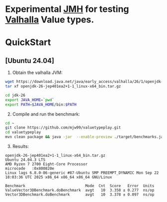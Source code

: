 # Experimental [JMH](http://openjdk.java.net/projects/code-tools/jmh/) for testing [Valhalla](http://jdk.java.net/valhalla/) Value types.
 

# QuickStart

## [Ubuntu 24.04]

1. Obtain the valhalla JVM:
```bash
wget https://download.java.net/java/early_access/valhalla/26/1/openjdk-26-jep401ea2+1-1_linux-x64_bin.tar.gz
tar xf openjdk-26-jep401ea2+1-1_linux-x64_bin.tar.gz

cd jdk-26
export JAVA_HOME=`pwd`
export PATH=$JAVA_HOME/bin:$PATH
```

2. Compile and run the benchmark:

```bash
cd ~
git clone https://github.com/mjw99/valuetypeplay.git
cd valuetypeplay
mvn clean package && java -jar  --enable-preview ./target/benchmarks.jar
```

3. Results:

```
openjdk-26-jep401ea2+1-1_linux-x64_bin.tar.gz
Ubuntu 24.04.3 LTS
AMD Ryzen 7 2700 Eight-Core Processor
microcode   :0x800820e
Linux lags 6.8.0-86-generic #87-Ubuntu SMP PREEMPT_DYNAMIC Mon Sep 22 18:03:36 UTC 2025 x86_64 x86_64 x86_64 GNU/Linux

Benchmark                           Mode  Cnt  Score   Error  Units
ValueVector3DBenchmark.doBenchmark  avgt   10  3.358 ± 0.277  ns/op
Vector3DBenchmark.doBenchmark       avgt   10  3.378 ± 0.097  ns/op
```
